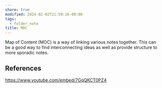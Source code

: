 ```yaml
---
share: true
modified: 2024-02-02T21:59:16-08:00
tags:
  - folder_note
title: MOC
---
```

Map of Content (MOC) is a way of linking various notes together. This can be a good way to find interconnecting ideas as well as provide structure to more sporadic notes.

## References
https://www.youtube.com/embed/7GqQKCT0PZ4